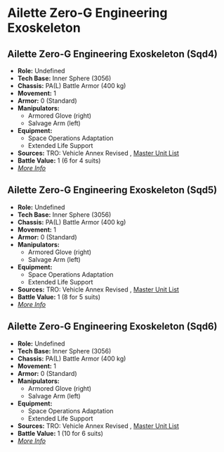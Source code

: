 # Ailette Zero-G Engineering Exoskeleton 

## Ailette Zero-G Engineering Exoskeleton (Sqd4) 

- **Role:** Undefined 
- **Tech Base:** Inner Sphere (3056) 
- **Chassis:** PA(L) Battle Armor (400 kg) 
- **Movement:** 1 
- **Armor:** 0 (Standard) 
- **Manipulators:** 
  - Armored Glove (right) 
  - Salvage Arm (left) 
- **Equipment:** 
  - Space Operations Adaptation 
  - Extended Life Support 
- **Sources:** TRO: Vehicle Annex Revised , [Master Unit List](http://masterunitlist.info/Unit/Details/3683) 
- **Battle Value:** 1 (6 for 4 suits) 
- [*More Info*](ailette_zero-g_engineering_exoskeleton/ailette_zero-g_engineering_exoskeleton_sqd4.md) 

## Ailette Zero-G Engineering Exoskeleton (Sqd5) 

- **Role:** Undefined 
- **Tech Base:** Inner Sphere (3056) 
- **Chassis:** PA(L) Battle Armor (400 kg) 
- **Movement:** 1 
- **Armor:** 0 (Standard) 
- **Manipulators:** 
  - Armored Glove (right) 
  - Salvage Arm (left) 
- **Equipment:** 
  - Space Operations Adaptation 
  - Extended Life Support 
- **Sources:** TRO: Vehicle Annex Revised , [Master Unit List](http://masterunitlist.info/Unit/Details/8605) 
- **Battle Value:** 1 (8 for 5 suits) 
- [*More Info*](ailette_zero-g_engineering_exoskeleton/ailette_zero-g_engineering_exoskeleton_sqd5.md) 

## Ailette Zero-G Engineering Exoskeleton (Sqd6) 

- **Role:** Undefined 
- **Tech Base:** Inner Sphere (3056) 
- **Chassis:** PA(L) Battle Armor (400 kg) 
- **Movement:** 1 
- **Armor:** 0 (Standard) 
- **Manipulators:** 
  - Armored Glove (right) 
  - Salvage Arm (left) 
- **Equipment:** 
  - Space Operations Adaptation 
  - Extended Life Support 
- **Sources:** TRO: Vehicle Annex Revised , [Master Unit List](http://masterunitlist.info/Unit/Details/8969) 
- **Battle Value:** 1 (10 for 6 suits) 
- [*More Info*](ailette_zero-g_engineering_exoskeleton/ailette_zero-g_engineering_exoskeleton_sqd6.md) 

